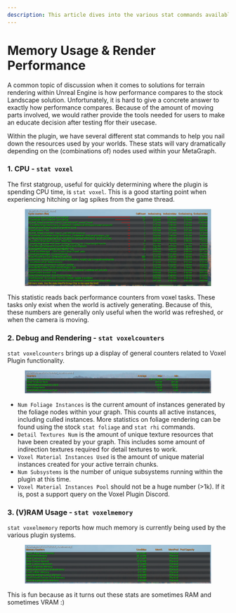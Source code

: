 ```yaml
---
description: This article dives into the various stat commands available within the plugin.
---
```


# Memory Usage & Render Performance

A common topic of discussion when it comes to solutions for terrain rendering within Unreal Engine is how performance compares to the stock Landscape solution. Unfortunately, it is hard to give a concrete answer to exactly how performance compares. Because of the amount of moving parts involved, we would rather provide the tools needed for users to make an educate decision after testing ffor their usecase.

Within the plugin, we have several different stat commands to help you nail down the resources used by your worlds. These stats will vary dramatically depending on the (combinations of) nodes used within your MetaGraph.

### 1. CPU - `stat voxel`

The first statgroup, useful for quickly determining where the plugin is spending CPU time, is `stat voxel`. This is a good starting point when experiencing hitching or lag spikes from the game thread.

<figure><img src="../../.gitbook/assets/image (1) (1).png" alt=""><figcaption></figcaption></figure>

This statistic reads back performance counters from voxel tasks. These tasks only exist when the world is actively generating. Because of this, these numbers are generally only useful when the world was refreshed, or when the camera is moving.

### 2. Debug and Rendering - `stat voxelcounters`

`stat voxelcounters` brings up a display of general counters related to Voxel Plugin functionality.

<figure><img src="../../.gitbook/assets/image (2) (3).png" alt=""><figcaption></figcaption></figure>

* `Num Foliage Instances` is the current amount of instances generated by the foliage nodes within your graph. This counts all active instances, including culled instances. More statistics on foliage rendering can be found using the stock `stat foliage` and `stat rhi` commands.&#x20;
* `Detail Textures Num` is the amount of unique texture resources that have been created by your graph. This includes some amount of indirection textures required for detail textures to work.
* `Voxel Material Instances Used` is the amount of unique material instances created for your active terrain chunks.
* `Num Subsystems` is the number of unique subsystems running within the plugin at this time.
* `Voxel Material Instances Pool` should not be a huge number (>1k). If it is, post a support query on the Voxel Plugin Discord.

### 3. (V)RAM Usage - `stat voxelmemory`

`stat voxelmemory` reports how much memory is currently being used by the various plugin systems. &#x20;

<figure><img src="../../.gitbook/assets/image (4) (3).png" alt=""><figcaption></figcaption></figure>

This is fun because as it turns out these stats are sometimes RAM and sometimes VRAM :)
